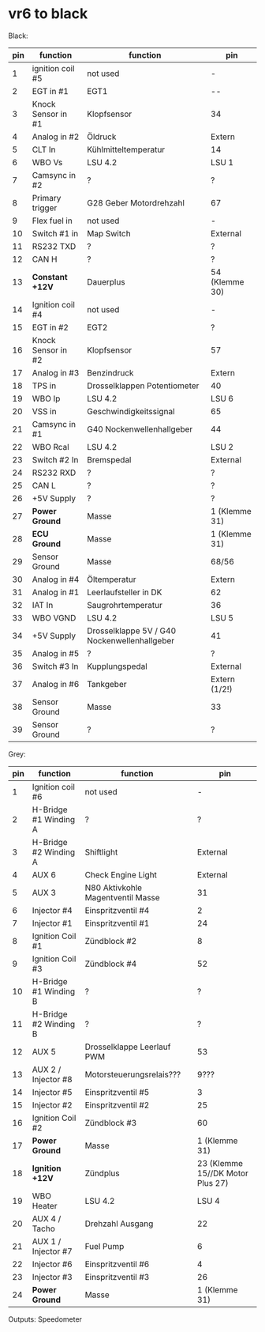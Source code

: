 # vr6 to black

Black:

|pin|function|function|pin|
|--|--|--|--|
|1|ignition coil #5|not used|-|
|2|EGT in #1|EGT1|--|
|3|Knock Sensor in #1|Klopfsensor|34|
|4|Analog in #2|Öldruck|Extern|
|5|CLT In|Kühlmitteltemperatur|14|
|6|WBO Vs|LSU 4.2|LSU 1|
|7|Camsync in #2|?|?|
|8|Primary trigger|G28 Geber Motordrehzahl|67|
|9|Flex fuel in|not used|-|
|10|Switch #1 in|Map Switch|External|
|11|RS232 TXD|?|?|
|12|CAN H|?|?|
|13|**Constant +12V**|Dauerplus|54 (Klemme 30)|
|14|Ignition coil #4|not used|-|
|15|EGT in #2|EGT2|?|
|16|Knock Sensor in #2|Klopfsensor|57|
|17|Analog in #3|Benzindruck|Extern|
|18|TPS in|Drosselklappen Potentiometer|40|
|19|WBO Ip|LSU 4.2|LSU 6|
|20|VSS in|Geschwindigkeitssignal|65|
|21|Camsync in #1|G40 Nockenwellenhallgeber|44|
|22|WBO Rcal|LSU 4.2|LSU 2|
|23|Switch #2 In|Bremspedal|External|
|24|RS232 RXD|?|?|
|25|CAN L|?|?|
|26|+5V Supply|?|?|
|27|**Power Ground**|Masse|1 (Klemme 31)|
|28|**ECU Ground**|Masse|1 (Klemme 31)|
|29|Sensor Ground|Masse|68/56|
|30|Analog in #4|Öltemperatur|Extern|
|31|Analog in #1|Leerlaufsteller in DK|62|
|32|IAT In|Saugrohrtemperatur|36|
|33|WBO VGND|LSU 4.2|LSU 5|
|34|+5V Supply|Drosselklappe 5V / G40 Nockenwellenhallgeber|41|
|35|Analog in #5|?|?|
|36|Switch #3 In|Kupplungspedal|External|
|37|Analog in #6|Tankgeber|Extern (1/2!)|
|38|Sensor Ground|Masse|33|
|39|Sensor Ground|?|?|

Grey:

|pin|function|function|pin|
|--|--|--|--|
|1|Ignition coil #6|not used|-|
|2|H-Bridge #1 Winding A|?|?|
|3|H-Bridge #2 Winding A|Shiftlight|External|
|4|AUX 6|Check Engine Light|External|
|5|AUX 3|N80 Aktivkohle Magentventil Masse|31|
|6|Injector #4|Einspritzventil #4|2|
|7|Injector #1|Einspritzventil #1|24|
|8|Ignition Coil #1|Zündblock #2|8|
|9|Ignition Coil #3|Zündblock #4|52|
|10|H-Bridge #1 Winding B|?|?|
|11|H-Bridge #2 Winding B|?|?|
|12|AUX 5|Drosselklappe Leerlauf PWM|53|
|13|AUX 2 / Injector #8|Motorsteuerungsrelais???|9???|
|14|Injector #5|Einspritzventil #5|3|
|15|Injector #2|Einspritzventil #2|25|
|16|Ignition Coil #2|Zündblock #3|60|
|17|**Power Ground**|Masse|1 (Klemme 31)|
|18|**Ignition +12V**|Zündplus|23 (Klemme 15//DK Motor Plus 27)|
|19|WBO Heater|LSU 4.2|LSU 4|
|20|AUX 4 / Tacho|Drehzahl Ausgang|22|
|21|AUX 1 / Injector #7|Fuel Pump|6|
|22|Injector #6|Einspritzventil #6|4|
|23|Injector #3|Einspritzventil #3|26|
|24|**Power Ground**|Masse|1 (Klemme 31)|

Outputs:
Speedometer
